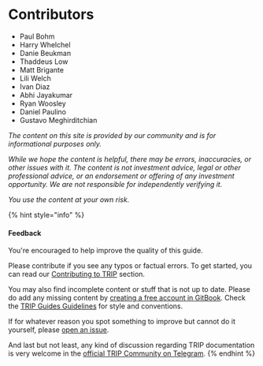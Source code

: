 # Contributors

* Paul Bohm
* Harry Whelchel
* Danie Beukman
* Thaddeus Low
* Matt Brigante
* Lili Welch
* Ivan Diaz
* Abhi Jayakumar
* Ryan Woosley
* Daniel Paulino
* Gustavo Meghirditchian

_The content on this site is provided by our community and is for informational purposes only._&#x20;

_While we hope the content is helpful, there may be errors, inaccuracies, or other issues with it. The content is not investment advice, legal or other professional advice, or an endorsement or offering of any investment opportunity. We are not responsible for independently verifying it._&#x20;

_You use the content at your own risk._

{% hint style="info" %}
#### Feedback

You're encouraged to help improve the quality of this guide.

Please contribute if you see any typos or factual errors. To get started, you can read our [Contributing to TRIP](https://guides.trip.dev/contributing/contributing-to-trip) section.

You may also find incomplete content or stuff that is not up to date. Please do add any missing content by [creating a free account in GitBook](https://app.gitbook.com/invite/0WSd8UiSeH2xhfJrSbUr/YFiygcuBiy7oN3WJyDRs). Check the [TRIP Guides Guidelines](https://guides.trip.dev/contributing/guides-guidelines) for style and conventions.

If for whatever reason you spot something to improve but cannot do it yourself, please [open an issue](https://github.com/TeleportXYZ/TRIP-Guides/issues/).

And last but not least, any kind of discussion regarding TRIP documentation is very welcome in the [official TRIP Community on Telegram](https://trip.dev/chat).
{% endhint %}
